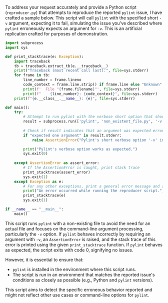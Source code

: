 To address your request accurately and provide a Python script (`reproducer.py`) that attempts to reproduce the reported `pylint` issue, I have crafted a sample below. This script will call `pylint` with the specified short `-v` argument, expecting it to fail, simulating the issue you've described where `pylint` erroneously expects an argument for `-v`. This is an artificial replication crafted for purposes of demonstration.

```python
import subprocess
import sys

def print_stacktrace(e: Exception):
    import traceback
    tb = traceback.extract_tb(e.__traceback__)
    print("Traceback (most recent call last):", file=sys.stderr)
    for frame in tb:
        line_number = frame.lineno
        code_context = frame.line.strip() if frame.line else "Unknown"
        print(f'  File "{frame.filename}"', file=sys.stderr)
        print(f"    {line_number}: {code_context}", file=sys.stderr)
    print(f"{e.__class__.__name__}: {e}", file=sys.stderr)

def main():
    try:
        # Attempt to run pylint with the verbose short option that should not require an argument
        result = subprocess.run(['pylint', 'non_existent_file.py', '-v'], text=True, capture_output=True)
        
        # Check if result indicates that an argument was expected erroneously
        if "expected one argument" in result.stderr:
            raise AssertionError("Pylint's short verbose option '-v' improperly requires an argument.")

        print("Pylint's verbose option works as expected.")
        sys.exit(0)
        
    except AssertionError as assert_error:
        # If the AssertionError is caught, print stack trace
        print_stacktrace(assert_error)
        sys.exit(1)
    except Exception as e:
        # For any other exceptions, print a general error message and stack trace.
        print("An error occurred while running the reproducer script.", file=sys.stderr)
        print_stacktrace(e)
        sys.exit(1)

if __name__ == "__main__":
    main()
```

This script runs `pylint` with a non-existing file to avoid the need for an actual file and focuses on the command-line argument processing, particularly the `-v` option. If `pylint` behaves incorrectly by requiring an argument with `-v`, an `AssertionError` is raised, and the stack trace of this error is printed using the given `print_stacktrace` function. If `pylint` behaves as expected, the script exits with code 0, signifying no issues.

However, it is essential to ensure that:
- `pylint` is installed in the environment where this script runs.
- The script is run in an environment that matches the reported issue's conditions as closely as possible (e.g., Python and `pylint` versions).

This script aims to detect the specific erroneous behavior reported and might not reflect other use cases or command-line options for `pylint`.